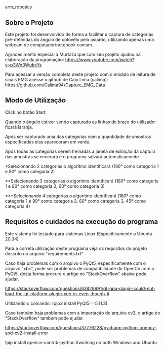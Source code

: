 # 
arm_robotics

## Sobre o Projeto

Este projeto foi desenvolvido de forma a facilitar a captura de categorias pré-definidas do ângulo de cotovelo pelo usuário, utilizando apenas uma webcam de computador/notebook comum.

Agradecimento especial à Murtaza que com seu projeto ajudou na elaboração da programação:
https://www.youtube.com/watch?v=p3Wn3WubxYs

Para acessar a versão completa deste projeto com o módulo de leitura de sinais EMG acesse o github de Caio Lima (calima):
https://github.com/Calima94/Capture_EMG_Data

## Modo de Utilização


Click no botão Start.

Quando o ângulo estiver sendo capturado as linhas do braço do utilizador ficará laranja.

Após ser capturado uma das categorias com a quantidade de amostras especificadas elas apareceram em verde.

Após todas as categorias serem treinadas a janela de exibição da captura das amostras se encerará e o programa salvará automaticamente.

*Selecionando 2 categorias o algoritmo identificará (180° como categoria 1 e 90° como categoria 2)

**Selecionando 3 categorias o algoritmo identificará (180° como categoria 1 e 90° como categoria 2, 60° como categoria 3)

***Selecionando 4 categorias o algoritmo identificará (180° como categoria 1 e 90° como categoria 2, 60° como categoria 3, 45° como categoria 4)


## Requisitos e cuidados na execução do programa

Este sistema foi testado para sistemas Linux (Especificamente o Ubuntu 20.04)

Para a correta utilização deste programa veja os requisitos do projeto descrito no arquivo "requirements.txt"

Caso haja problemas com o arquivo o PyQt5, especificamente com o arquivo "xbc", pode ser problemas de compatibilidade do OpenCv com o PyQt5, desta forma
procure o artigo no "StackOverflow" abaixo pode ajudar.

https://stackoverflow.com/questions/63829991/qt-qpa-plugin-could-not-load-the-qt-platform-plugin-xcb-in-even-though-it

Utilizando o comando:
(pip3 install PyQt5==5.11.3)

Caso também haja problemas com a importação do arquivo cv2, o artigo do "StackOverflow" também pode ajudar.

https://stackoverflow.com/questions/37776228/pycharm-python-opencv-and-cv2-install-error

!pip install opencv-contrib-python    #working on both Windows and Ubuntu
